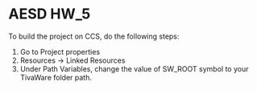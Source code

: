 # AESD HW_5

To build the project on CCS, do the following steps:
1) Go to Project properties
2) Resources -> Linked Resources
3) Under Path Variables, change the value of SW_ROOT symbol
   to your TivaWare folder path.

